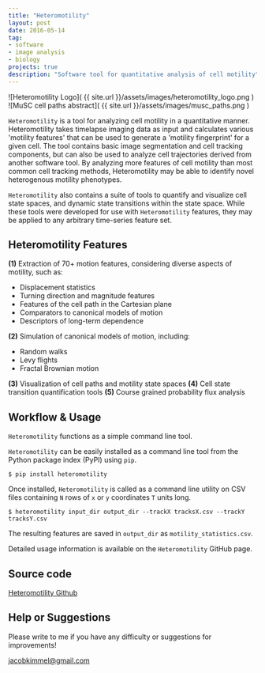```yaml
---
title: "Heteromotility"
layout: post
date: 2016-05-14
tag:
- software
- image analysis
- biology
projects: true
description: "Software tool for quantitative analysis of cell motility"
---
```


![Heteromotility Logo]( {{ site.url }}/assets/images/heteromotility_logo.png )
![MuSC cell paths abstract]( {{ site.url }}/assets/images/musc_paths.png )

`Heteromotility` is a tool for analyzing cell motility in a quantitative manner. Heteromotility takes timelapse imaging data as input and calculates various 'motility features' that can be used to generate a 'motility fingerprint' for a given cell. The tool contains basic image segmentation and cell tracking components, but can also be used to analyze cell trajectories derived from another software tool. By analyzing more features of cell motility than most common cell tracking methods, Heteromotility may be able to identify novel heterogenous motility phenotypes.

`Heteromotility` also contains a suite of tools to quantify and visualize cell state spaces, and dynamic state transitions within the state space. While these tools were developed for use with `Heteromotility` features, they may be applied to any arbitrary time-series feature set.

## Heteromotility Features

**(1)** Extraction of 70+ motion features, considering diverse aspects of motility, such as:

* Displacement statistics  
* Turning direction and magnitude features  
* Features of the cell path in the Cartesian plane  
* Comparators to canonical models of motion  
* Descriptors of long-term dependence  

**(2)** Simulation of canonical models of motion, including:

* Random walks  
* Levy flights  
* Fractal Brownian motion  

**(3)** Visualization of cell paths and motility state spaces
**(4)** Cell state transition quantification tools
**(5)** Course grained probability flux analysis

## Workflow & Usage

`Heteromotility` functions as a simple command line tool.

`Heteromotility` can be easily installed as a command line tool from the Python package index (PyPI) using `pip`.

    $ pip install heteromotility

Once installed, `Heteromotility` is called as a command line utility on CSV files containing `N` rows of `x` or `y` coordinates `T` units long.

    $ heteromotility input_dir output_dir --trackX tracksX.csv --trackY tracksY.csv

The resulting features are saved in `output_dir` as `motility_statistics.csv`.

Detailed usage information is available on the `Heteromotility` GitHub page.

## Source code

[Heteromotility Github](https://github.com/jacobkimmel/heteromotility)

## Help or Suggestions

Please write to me if you have any difficulty or suggestions for improvements!

[jacobkimmel@gmail.com](mailto:jacobkimmel@gmail.com)
